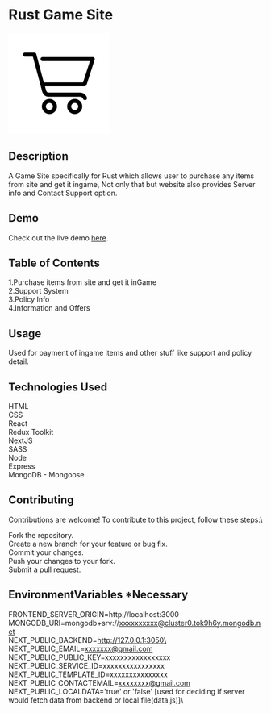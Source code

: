 # Rust Game Site

![Rust Game Site](/public/buyicon.png)

## Description

A Game Site specifically for Rust which allows user to purchase any items from site and get it ingame, Not only that but website also provides Server info and Contact Support option.

## Demo

Check out the live demo [here](https://unicorn-rust.vercel.app/).

## Table of Contents
1.Purchase items from site and get it inGame\
2.Support System\
3.Policy Info\
4.Information and Offers

## Usage

Used for payment of ingame items and other stuff like support and policy detail.


## Technologies Used
HTML\
CSS\
React\
Redux Toolkit\
NextJS\
SASS\
Node\
Express\
MongoDB - Mongoose


## Contributing
Contributions are welcome! To contribute to this project, follow these steps:\

Fork the repository.\
Create a new branch for your feature or bug fix.\
Commit your changes.\
Push your changes to your fork.\
Submit a pull request.



## EnvironmentVariables *Necessary
FRONTEND_SERVER_ORIGIN=http://localhost:3000 \
MONGODB_URI=mongodb+srv://xxxxxxxxxx@cluster0.tok9h6y.mongodb.net\
NEXT_PUBLIC_BACKEND=http://127.0.0.1:3050\
NEXT_PUBLIC_EMAIL=xxxxxxx@gmail.com\
NEXT_PUBLIC_PUBLIC_KEY=xxxxxxxxxxxxxxxxx\
NEXT_PUBLIC_SERVICE_ID=xxxxxxxxxxxxxxxx\
NEXT_PUBLIC_TEMPLATE_ID=xxxxxxxxxxxxxxx\
NEXT_PUBLIC_CONTACTEMAIL=xxxxxxxx@gmail.com\
NEXT_PUBLIC_LOCALDATA='true' or 'false' [used for deciding if server would fetch data from backend or local file(data.js)]\
